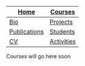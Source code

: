 |[Home](https://etuyishimire.github.io)|[Courses](https://etuyishimire.github.io/Courses)|
| --- | --- |
|[Bio](https://etuyishimire.github.io/Bio)| [Projects](https://etuyishimire.github.io/Projects)|
|[Publications](https://etuyishimire.github.io/Publications/)|[Students](https://etuyishimire.github.io/Students)|
|[CV](https://etuyishimire.github.io/CV/)|[Activities](https://etuyishimire.github.io/Activities)|


 Courses will go here soon
